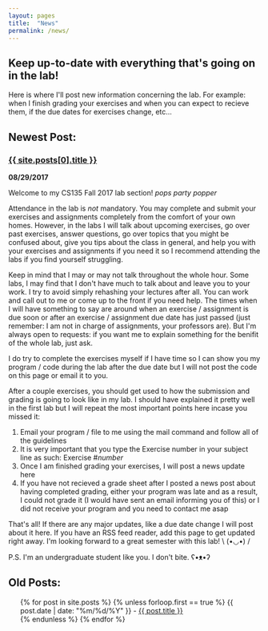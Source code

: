 ```yaml
---
layout: pages
title:  "News"
permalink: /news/
---
```


## Keep up-to-date with everything that's going on in the lab!

Here is where I'll post new information concerning the lab. For example: when I finish grading your exercises and when you can expect to recieve them, if the due dates for exercises change, etc...

## Newest Post:

### <a href="/cs135{{ site.posts[0].url }}">{{ site.posts[0].title }}</a>
**08/29/2017**

Welcome to my CS135 Fall 2017 lab section! *pops party popper*

Attendance in the lab is *not* mandatory. You may complete and submit your exercises and assignments completely from the comfort of
your own homes. However, in the labs I will talk about upcoming exercises, go over past exercises, answer questions, go over
topics that you might be confused about, give you tips about the class in general, and help you with your exercises and assignments
if you need it so I recommend attending the labs if you find yourself struggling.

Keep in mind that I may or may not talk throughout the whole hour. Some labs, I may find that I don't have much to talk about and leave 
you to your work. I try to avoid simply rehashing your lectures after all. You can work and call out to me or come up to the front if you 
need help. The times when I will have something to say are around when an exercise / assignment is due soon or after an exercise / assignment
due date has just passed (just remember: I am not in charge of assignments, your professors are). But I'm always open to requests: if you
want me to explain something for the benifit of the whole lab, just ask.

I do try to complete the exercises myself if I have time so I can show you my program / code during the lab after the due date but I will not post
the code on this page or email it to you.

After a couple exercises, you should get used to how the submission and grading is going to look like in my lab. I should have explained it
pretty well in the first lab but I will repeat the most important points here incase you missed it:

1. Email your program / file to me using the mail command and follow all of the guidelines
2. It is very important that you type the Exercise number in your subject line as such: Exercise #_number_
3. Once I am finished grading your exercises, I will post a news update here
4. If you have not recieved a grade sheet after I posted a news post about having completed grading, either your program was late and as a result, I could not grade it
(I would have sent an email informing you of this) or I did not receive your program and you need to contact me asap

That's all! If there are any major updates, like a due date change I will post about it here. If you have an RSS feed reader, add this page
to get updated right away. I'm looking forward to a great semester with this lab! \ (•◡•) /

P.S. I'm an undergraduate student like you. I don't bite. ʕ•ᴥ•ʔ

## Old Posts:

<ul>
  {% for post in site.posts %}
    {% unless forloop.first == true %}
      {{ post.date | date: "%m/%d/%Y" }} - <a href="/cs135{{ post.url }}">{{ post.title }}</a>
      <br>
    {% endunless %}
  {% endfor %}
</ul>
